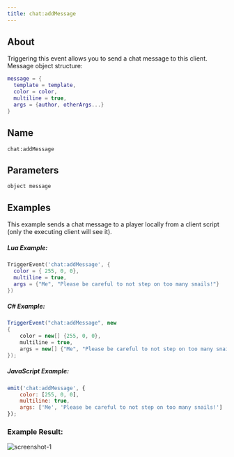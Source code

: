 ```yaml
---
title: chat:addMessage
---
```


## About
Triggering this event allows you to send a chat message to this client.
Message object structure:

```lua
message = {
  template = template,
  color = color,
  multiline = true,
  args = {author, otherArgs...}
}
```

## Name
```
chat:addMessage
```

Parameters
----------

```
object message
```

Examples
--------

This example sends a chat message to a player locally from a client script (only the executing client will see it).

##### Lua Example:
```lua
TriggerEvent('chat:addMessage', {
  color = { 255, 0, 0},
  multiline = true,
  args = {"Me", "Please be careful to not step on too many snails!"}
})
```

##### C\# Example:
```csharp
TriggerEvent("chat:addMessage", new
{
    color = new[] {255, 0, 0},
    multiline = true,
    args = new[] {"Me", "Please be careful to not step on too many snails!"}
});
```

##### JavaScript Example:
```javascript
emit('chat:addMessage', {
    color: [255, 0, 0],
    multiline: true,
    args: ['Me', 'Please be careful to not step on too many snails!']
});
```

### Example Result:
![screenshot-1](/chat_addMessage.png)
